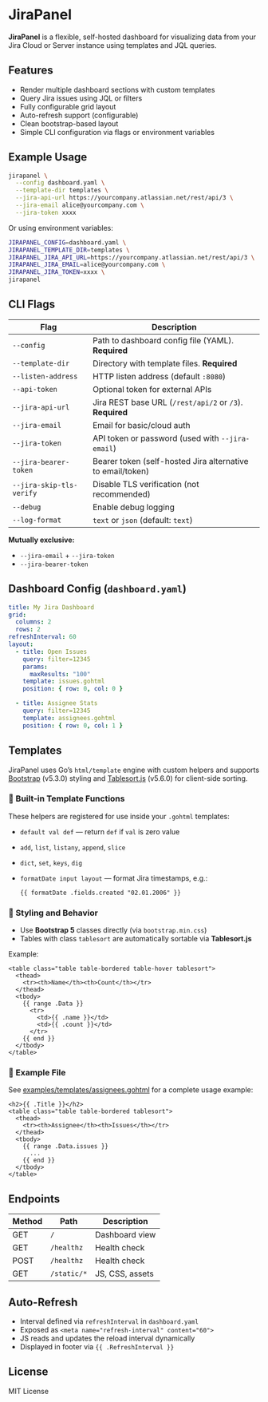 # JiraPanel

**JiraPanel** is a flexible, self-hosted dashboard for visualizing data from your Jira Cloud or Server instance using templates and JQL queries.

## Features

- Render multiple dashboard sections with custom templates
- Query Jira issues using JQL or filters
- Fully configurable grid layout
- Auto-refresh support (configurable)
- Clean bootstrap-based layout
- Simple CLI configuration via flags or environment variables

## Example Usage

```sh
jirapanel \
  --config dashboard.yaml \
  --template-dir templates \
  --jira-api-url https://yourcompany.atlassian.net/rest/api/3 \
  --jira-email alice@yourcompany.com \
  --jira-token xxxx
```

Or using environment variables:

```sh
JIRAPANEL_CONFIG=dashboard.yaml \
JIRAPANEL_TEMPLATE_DIR=templates \
JIRAPANEL_JIRA_API_URL=https://yourcompany.atlassian.net/rest/api/3 \
JIRAPANEL_JIRA_EMAIL=alice@yourcompany.com \
JIRAPANEL_JIRA_TOKEN=xxxx \
jirapanel
```

## CLI Flags

| Flag                     | Description                                                |
| ------------------------ | ---------------------------------------------------------- |
| `--config`               | Path to dashboard config file (YAML). **Required**         |
| `--template-dir`         | Directory with template files. **Required**                |
| `--listen-address`       | HTTP listen address (default `:8080`)                      |
| `--api-token`            | Optional token for external APIs                           |
| `--jira-api-url`         | Jira REST base URL (`/rest/api/2` or `/3`). **Required**   |
| `--jira-email`           | Email for basic/cloud auth                                 |
| `--jira-token`           | API token or password (used with `--jira-email`)           |
| `--jira-bearer-token`    | Bearer token (self-hosted Jira alternative to email/token) |
| `--jira-skip-tls-verify` | Disable TLS verification (not recommended)                 |
| `--debug`                | Enable debug logging                                       |
| `--log-format`           | `text` or `json` (default: `text`)                         |

**Mutually exclusive:**

- `--jira-email` + `--jira-token`
- `--jira-bearer-token`

## Dashboard Config (`dashboard.yaml`)

```yaml
title: My Jira Dashboard
grid:
  columns: 2
  rows: 2
refreshInterval: 60
layout:
  - title: Open Issues
    query: filter=12345
    params:
      maxResults: "100"
    template: issues.gohtml
    position: { row: 0, col: 0 }

  - title: Assignee Stats
    query: filter=12345
    template: assignees.gohtml
    position: { row: 0, col: 1 }
```

## Templates

JiraPanel uses Go’s `html/template` engine with custom helpers and supports [Bootstrap](https://getbootstrap.com/) (v5.3.0) styling and [Tablesort.js](https://github.com/tristen/tablesort) (v5.6.0) for client-side sorting.

### 🔧 Built-in Template Functions

These helpers are registered for use inside your `.gohtml` templates:

- `default val def` — return `def` if `val` is zero value
- `add`, `list`, `listany`, `append`, `slice`
- `dict`, `set`, `keys`, `dig`
- `formatDate input layout` — format Jira timestamps, e.g.:

  ```gohtml
  {{ formatDate .fields.created "02.01.2006" }}
  ```

### 🎨 Styling and Behavior

- Use **Bootstrap 5** classes directly (via `bootstrap.min.css`)
- Tables with class `tablesort` are automatically sortable via **Tablesort.js**

Example:

```gohtml
<table class="table table-bordered table-hover tablesort">
  <thead>
    <tr><th>Name</th><th>Count</th></tr>
  </thead>
  <tbody>
    {{ range .Data }}
      <tr>
        <td>{{ .name }}</td>
        <td>{{ .count }}</td>
      </tr>
    {{ end }}
  </tbody>
</table>
```

### 📁 Example File

See [examples/templates/assignees.gohtml](examples/templates/assignees.gohtml) for a complete usage example:

```gohtml
<h2>{{ .Title }}</h2>
<table class="table table-bordered tablesort">
  <thead>
    <tr><th>Assignee</th><th>Issues</th></tr>
  </thead>
  <tbody>
    {{ range .Data.issues }}
      ...
    {{ end }}
  </tbody>
</table>
```

## Endpoints

| Method | Path        | Description     |
| ------ | ----------- | --------------- |
| GET    | `/`         | Dashboard view  |
| GET    | `/healthz`  | Health check    |
| POST   | `/healthz`  | Health check    |
| GET    | `/static/*` | JS, CSS, assets |

## Auto-Refresh

- Interval defined via `refreshInterval` in `dashboard.yaml`
- Exposed as `<meta name="refresh-interval" content="60">`
- JS reads and updates the reload interval dynamically
- Displayed in footer via `{{ .RefreshInterval }}`

## License

MIT License
